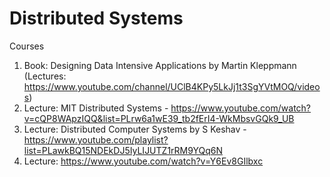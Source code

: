 # Distributed Systems

Courses 
1. Book: Designing Data Intensive Applications by Martin Kleppmann (Lectures: https://www.youtube.com/channel/UClB4KPy5LkJj1t3SgYVtMOQ/videos)
3. Lecture: MIT Distributed Systems - https://www.youtube.com/watch?v=cQP8WApzIQQ&list=PLrw6a1wE39_tb2fErI4-WkMbsvGQk9_UB
4. Lecture: Distributed Computer Systems by S Keshav - https://www.youtube.com/playlist?list=PLawkBQ15NDEkDJ5IyLIJUTZ1rRM9YQq6N
5. Lecture: https://www.youtube.com/watch?v=Y6Ev8GIlbxc
